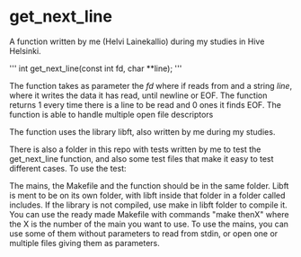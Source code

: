 # get_next_line

A function written by me (Helvi Lainekallio) during my studies in Hive Helsinki.

'''
int					get_next_line(const int fd, char **line);
'''

The function takes as parameter the *fd* where if reads from and a string *line*, where it writes the data it has read, until newline
or EOF. The function returns 1 every time there is a line to be read and 0 ones it finds EOF. The function is able to handle multiple
open file descriptors

The function uses the library libft, also written by me during my studies. 

There is also a folder in this repo with tests written by me to test the get_next_line function, and also some test files that
make it easy to test different cases. To use the test:

The mains, the Makefile and the function should be in the same folder. Libft is ment to be on its own folder, with libft inside 
that folder in a folder called includes.
If the library is not compiled, use make in libft folder to compile it.
You can use the ready made Makefile with commands "make thenX" where the X is the number of the main you want to use. 
To use the mains, you can use some of them without parameters to read from stdin, or open one or multiple files giving them as
parameters.

